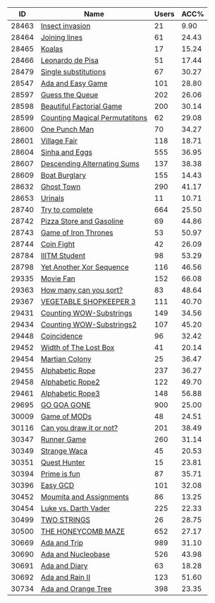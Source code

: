 | ID | Name | Users | ACC% |
|---|---|---|---|
| 28463 | [Insect invasion](https://www.spoj.com/problems/TAP2016I) | 21 | 9.90 |
| 28464 | [Joining lines](https://www.spoj.com/problems/TAP2016J) | 61 | 24.43 |
| 28465 | [Koalas](https://www.spoj.com/problems/TAP2016K) | 17 | 15.24 |
| 28466 | [Leonardo de Pisa](https://www.spoj.com/problems/TAP2016L) | 51 | 17.44 |
| 28479 | [Single substitutions](https://www.spoj.com/problems/REDSUBLIA) | 67 | 30.27 |
| 28547 | [Ada and Easy Game](https://www.spoj.com/problems/ADAGAME2) | 101 | 28.80 |
| 28597 | [Guess the Queue](https://www.spoj.com/problems/BDOI16A) | 202 | 26.06 |
| 28598 | [Beautiful Factorial Game](https://www.spoj.com/problems/BDOI16B) | 200 | 30.14 |
| 28599 | [Counting Magical Permutatitons](https://www.spoj.com/problems/BDOI16C) | 62 | 29.08 |
| 28600 | [One Punch Man](https://www.spoj.com/problems/BDOI16D) | 70 | 34.27 |
| 28601 | [Village Fair](https://www.spoj.com/problems/BDOI16E) | 118 | 18.71 |
| 28604 | [Sinha and Eggs](https://www.spoj.com/problems/SINEGGS) | 555 | 36.95 |
| 28607 | [Descending Alternating Sums](https://www.spoj.com/problems/DALTSUM) | 137 | 38.38 |
| 28609 | [Boat Burglary](https://www.spoj.com/problems/BURGLARY) | 155 | 14.43 |
| 28632 | [Ghost Town](https://www.spoj.com/problems/COUNT1IT) | 290 | 41.17 |
| 28653 | [Urinals](https://www.spoj.com/problems/URI) | 11 | 10.71 |
| 28740 | [Try to complete](https://www.spoj.com/problems/TRYCOMP) | 664 | 25.50 |
| 28742 | [Pizza Store and Gasoline](https://www.spoj.com/problems/GASOLINE) | 69 | 44.86 |
| 28743 | [Game of Iron Thrones](https://www.spoj.com/problems/GOIT) | 53 | 50.97 |
| 28744 | [Coin Fight](https://www.spoj.com/problems/KATHTHI2) | 42 | 26.09 |
| 28784 | [IIITM Student](https://www.spoj.com/problems/IIITMSTUD) | 98 | 53.29 |
| 28798 | [Yet Another Xor Sequence](https://www.spoj.com/problems/YAXS) | 116 | 46.56 |
| 29335 | [Movie Fan](https://www.spoj.com/problems/MOVIFAN) | 152 | 66.08 |
| 29363 | [How many can you sort?](https://www.spoj.com/problems/SORTMUCH) | 83 | 48.64 |
| 29367 | [VEGETABLE SHOPKEEPER 3](https://www.spoj.com/problems/WEIGHT3) | 111 | 40.70 |
| 29431 | [Counting WOW-Substrings](https://www.spoj.com/problems/WOWSUBSTR) | 149 | 34.56 |
| 29434 | [Counting WOW-Substrings2](https://www.spoj.com/problems/WOWSUBSTR2) | 107 | 45.20 |
| 29448 | [Coincidence](https://www.spoj.com/problems/BLLUCK) | 96 | 32.42 |
| 29452 | [Width of The Lost Box](https://www.spoj.com/problems/LOSTBOX) | 41 | 20.14 |
| 29454 | [Martian Colony](https://www.spoj.com/problems/MARSCOL) | 25 | 36.47 |
| 29455 | [Alphabetic Rope](https://www.spoj.com/problems/AROPE) | 237 | 36.27 |
| 29458 | [Alphabetic Rope2](https://www.spoj.com/problems/AROPE2) | 122 | 49.70 |
| 29461 | [Alphabetic Rope3](https://www.spoj.com/problems/AROPE3) | 148 | 56.88 |
| 29695 | [GO GOA GONE](https://www.spoj.com/problems/ALCATRAZ2) | 900 | 25.00 |
| 30009 | [Game of MODs](https://www.spoj.com/problems/GMMOD) | 48 | 24.51 |
| 30116 | [Can you draw it or not?](https://www.spoj.com/problems/DRAWIT) | 201 | 38.49 |
| 30347 | [Runner Game](https://www.spoj.com/problems/NPC2016A) | 260 | 31.14 |
| 30349 | [Strange Waca](https://www.spoj.com/problems/NPC2016C) | 45 | 20.53 |
| 30351 | [Quest Hunter](https://www.spoj.com/problems/NPC2016E) | 15 | 23.81 |
| 30394 | [Prime is fun](https://www.spoj.com/problems/ARRPRM) | 87 | 35.71 |
| 30396 | [Easy GCD](https://www.spoj.com/problems/GCDEASY) | 101 | 32.08 |
| 30452 | [Moumita and Assignments](https://www.spoj.com/problems/MAS) | 86 | 13.25 |
| 30454 | [Luke vs. Darth Vader](https://www.spoj.com/problems/LVADER) | 225 | 22.33 |
| 30499 | [TWO STRINGS](https://www.spoj.com/problems/HARSTR) | 26 | 28.75 |
| 30500 | [THE HONEYCOMB MAZE](https://www.spoj.com/problems/ALCATRAZ3) | 652 | 27.17 |
| 30669 | [Ada and Trip](https://www.spoj.com/problems/ADATRIP) | 989 | 31.10 |
| 30690 | [Ada and Nucleobase](https://www.spoj.com/problems/ADAMATCH) | 526 | 43.98 |
| 30691 | [Ada and Diary](https://www.spoj.com/problems/ADAHACK) | 63 | 18.28 |
| 30692 | [Ada and Rain II](https://www.spoj.com/problems/ADARAINB) | 123 | 51.60 |
| 30734 | [Ada and Orange Tree](https://www.spoj.com/problems/ADAORANG) | 398 | 23.35 |
